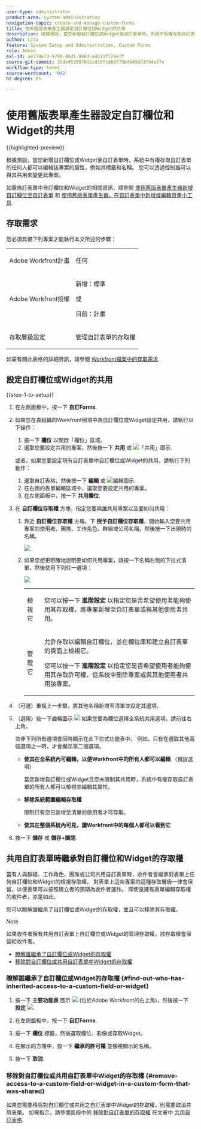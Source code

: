 ```yaml
---
user-type: administrator
product-area: system-administration
navigation-topic: create-and-manage-custom-forms
title: 使用舊版表單產生器設定自訂欄位和Widget的共用
description: 根據預設，當您新增自訂欄位或Widget至自訂表單時，系統中有權存取自訂表單的任何人都可以編輯該專案的屬性，例如其標籤和名稱。 您可以透過控制誰可以與其共用來變更此專案。
author: Lisa
feature: System Setup and Administration, Custom Forms
role: Admin
exl-id: ae774e73-9798-40d1-a96d-a4511f729e7f
source-git-commit: 35de4535970d5cd15fcd68f79bf849803f94a77e
workflow-type: tm+mt
source-wordcount: '942'
ht-degree: 0%

---
```


# 使用舊版表單產生器設定自訂欄位和Widget的共用

{{highlighted-preview}}

根據預設，當您新增自訂欄位或Widget至自訂表單時，系統中有權存取自訂表單的任何人都可以編輯該專案的屬性，例如其標籤和名稱。 您可以透過控制誰可以與其共用來變更此專案。

如需自訂表單中自訂欄位和Widget的相關資訊，請參閱 [使用舊版表單產生器新增自訂欄位至自訂表單](../../../administration-and-setup/customize-workfront/create-manage-custom-forms/add-a-custom-field-to-a-custom-form.md) 和 [使用舊版表單產生器，在自訂表單中新增或編輯資產小工具](../../../administration-and-setup/customize-workfront/create-manage-custom-forms/add-widget-or-edit-its-properties-in-a-custom-form.md).

## 存取需求

您必須具備下列專案才能執行本文所述的步驟：

<table style="table-layout:auto"> 
 <col> 
 <col> 
 <tbody> 
  <tr data-mc-conditions=""> 
   <td role="rowheader"> <p>Adobe Workfront計畫</p> </td> 
   <td>任何</td> 
  </tr> 
  <tr> 
   <td role="rowheader">Adobe Workfront授權</td> 
   <td>
   <p>新增：標準</p>
   <p>或</p>
   <p>目前：計畫</p></td>
  </tr> 
  <tr data-mc-conditions=""> 
   <td role="rowheader">存取層級設定</td> 
   <td> <p>管理自訂表單的存取權</p> </td> 
  </tr> 
 </tbody> 
</table>

如需有關此表格的詳細資訊，請參閱 [Workfront檔案中的存取需求](/help/quicksilver/administration-and-setup/add-users/access-levels-and-object-permissions/access-level-requirements-in-documentation.md).

## 設定自訂欄位或Widget的共用

{{step-1-to-setup}}

1. 在左側面板中，按一下 **自訂Forms**.
1. 如果您在貴組織的Workfront例項中為自訂欄位或Widget設定共用，請執行以下操作：

   1. 按一下 **欄位** 以開啟「欄位」區域。
   1. 選取您要設定共用的專案，然後按一下 **共用** <span class="preview">或 ![「共用」圖示](assets/share-icon.png).</span>

   或者，如果您要設定現有自訂表單中自訂欄位或Widget的共用，請執行下列動作：

   1. 選取自訂表格，然後按一下 **編輯** <span class="preview">或 ![編輯圖示](assets/edit-icon.png).</span>
   1. 在右側的表單編輯區域中，選取您要設定共用的專案。
   1. 在左側面板中，按一下 **共用欄位**.

1. 在 **自訂欄位存取權** 方塊，指定您要與誰共用專案以及要如何共用：

   1. 靠近 **自訂欄位存取權** 方塊，下 **授予自訂欄位存取權**，開始輸入您要共用專案的使用者、團隊、工作角色、群組或公司名稱，然後按一下出現時的名稱。

      ![](assets/share-field-give-access-to.jpg)

   1. 如果您想更明確地說明要如何共用專案，請按一下名稱右側的下拉式清單，然後使用下列任一選項：

      ![](assets/share-field-view-mng-options.jpg)

      <table style="table-layout:auto"> 
       <col> 
       <col> 
       <tbody> 
        <tr> 
         <td role="rowheader">檢視它</td> 
         <td> <p>您可以按一下 <strong>進階設定</strong> 以指定您是否希望使用者能夠使用其存取權，將專案新增至自訂表單或與其他使用者共用。</p> </td> 
        </tr> 
        <tr> 
         <td role="rowheader">管理它</td> 
         <td> <p>允許存取以編輯自訂欄位，並在欄位庫和建立自訂表單的頁面上檢視它。</p> <p>您可以按一下 <strong>進階設定</strong> 以指定您是否希望使用者能夠使用其存取許可權，從系統中刪除專案或與其他使用者共用該專案。</p> </td> 
        </tr> 
       </tbody> 
      </table>

1. （可選）重複上一步驟，將其他名稱新增至清單並設定其選項。
1. （選用）按一下齒輪圖示 ![](assets/gear-icon-settings.png) 如果您要為欄位選擇全系統共用選項，請前往右上角。

   並非下列所有選項會同時顯示在此下拉式功能表中。 例如，只有在選取其他兩個選項之一時，才會顯示第二個選項。

   * **使其在全系統內可編輯，以便Workfront中的所有人都可以編輯** （預設選項）

     當您新增自訂欄位或Widget且您未限制其共用時，系統中有權存取自訂表單的所有人都可以檢視並編輯其屬性。

   * **移除系統範圍編輯存取權**

     限制只有您已新增至清單的使用者才可存取。

   * **使其在整個系統內可見，讓Workfront中的每個人都可以看到它**

1. 按一下 **儲存** 或 **儲存+關閉**.

## 共用自訂表單時繼承對自訂欄位和Widget的存取權

當有人與群組、工作角色、團隊或公司共用自訂表單時，收件者會繼承對表單上任何自訂欄位和Widget的檢視存取權。 對表單上這些專案的這種存取層級一律會保留，以便表單可以按照建立者的預期為收件者運作。 即使是擁有表單編輯存取權的收件者，亦是如此。

您可以瞭解誰繼承了自訂欄位或Widget的存取權，並且可以移除其存取權。

>[!NOTE]
>
>如果收件者擁有共用自訂表單上自訂欄位或Widget的管理存取權，該存取權會保留給收件者。

* [瞭解誰繼承了自訂欄位或Widget的存取權](#find-out-who-has-inherited-access-to-a-custom-field-or-widget)
* [移除對自訂欄位或共用自訂表單中Widget的存取權](#remove-access-to-a-custom-field-or-widget-in-a-custom-form-that-was-shared)

### 瞭解誰繼承了自訂欄位或Widget的存取權 {#find-out-who-has-inherited-access-to-a-custom-field-or-widget}

1. 按一下 **主要功能表** 圖示 ![](assets/main-menu-icon.png) (位於Adobe Workfront的右上角)，然後按一下 **設定** ![](assets/gear-icon-settings.png).

1. 在左側面板中，按一下 **自訂Forms**.
1. 按一下 **欄位** 標籤，然後選取欄位、影像或存取Widget。
1. 在顯示的方塊中，按一下 **繼承的許可權** 並檢視顯示的名稱。
1. 按一下 **取消**.

### 移除對自訂欄位或共用自訂表單中Widget的存取權 {#remove-access-to-a-custom-field-or-widget-in-a-custom-form-that-was-shared}

如果您需要移除對自訂欄位或共用之自訂表單中Widget的存取權，則需要取消共用表單。 如需指示，請參閱區段中的 [移除對自訂表單的存取權](../../../administration-and-setup/customize-workfront/create-manage-custom-forms/share-access-to-a-custom-form.md#unshare) 在文章中 [共用自訂表格](../../../administration-and-setup/customize-workfront/create-manage-custom-forms/share-access-to-a-custom-form.md).
